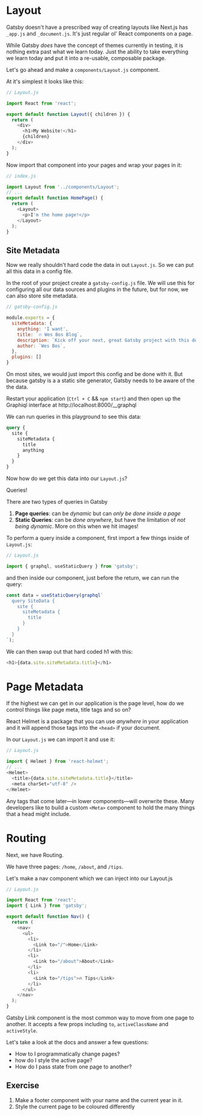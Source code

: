 # Layout

Gatsby doesn't have a prescribed way of creating layouts like Next.js has `_app.js` and `_document.js`. It's just regular ol' React components on a page.

While Gatsby _does_ have the concept of themes currently in testing, it is nothing extra past what we learn today. Just the ability to take everything we learn today and put it into a re-usable, composable package.

Let's go ahead and make a `components/Layout.js` component.

At it's simplest it looks like this:

```js
// Layout.js

import React from 'react';

export default function Layout({ children }) {
  return (
    <div>
      <h1>My Website!</h1>
      {children}
    </div>
  );
}
```

Now import that component into your pages and wrap your pages in it:

```js
// index.js

import Layout from '../components/Layout';
// ...
export default function HomePage() {
  return (
    <Layout>
      <p>I'm the home page!</p>
    </Layout>
  );
}
```

## Site Metadata

Now we really shouldn't hard code the data in out `Layout.js`. So we can put all this data in a config file.

In the root of your project create a `gatsby-config.js` file. We will use this for configuring all our data sources and plugins in the future, but for now, we can also store site metadata.

```js
// gatsby-config.js

module.exports = {
  siteMetadata: {
    anything: 'I want',
    title: `🔥 Wes Bos Blog`,
    description: `Kick off your next, great Gatsby project with this default starter. This barebones starter ships with the main Gatsby configuration files you might need.`,
    author: `Wes Bos`,
  },
  plugins: []
}
```

On most sites, we would just import this config and be done with it. But because gatsby is a a static site generator, Gatsby needs to be aware of the the data.

Restart your application (`Ctrl + C` && `npm start`) and then open up the Graphiql interface at http://localhost:8000/__graphql

We can run queries in this playground to see this data:

```graphql
query {
  site {
    siteMetadata {
      title
      anything
    }
  }
}
```

Now how do we get this data into our `Layout.js`?

Queries!

There are two types of queries in Gatsby
1. **Page queries**: can be _dynamic_ but can _only be done inside a page_
2. **Static Queries**: can be _done anywhere_, but have the limitation of _not being dynamic_. More on this when we hit images!

To perform a query inside a component, first import a few things inside of `Layout.js`:

```js
// Layout.js

import { graphql, useStaticQuery } from 'gatsby';
```

and then inside our component, just before the return, we can run the query:

```js
const data = useStaticQuery(graphql`
  query SiteData {
    site {
      siteMetadata {
        title
      }
    }
  }
`);
```

We can then swap out that hard coded h1 with this:

```js
<h1>{data.site.siteMetadata.title}</h1>
```

# Page Metadata

If the highest we can get in our application is the page level, how do we control things like page meta, title tags and so on?

React Helmet is a package that you can use _anywhere_ in your application and it will append those tags into the `<head>` if your document.

In our `Layout.js` we can import it and use it:

```js
// Layout.js

import { Helmet } from 'react-helmet';
// ...
<Helmet>
  <title>{data.site.siteMetadata.title}</title>
  <meta charSet="utf-8" />
</Helmet>
```

Any tags that come later&mdash;in lower components&mdash;will overwrite these. Many developers like to build a custom `<Meta>` component to hold the many things that a head might include.

# Routing

Next, we have Routing.

We have three pages: `/home`, `/about`, and `/tips`.

Let's make a nav component which we can inject into our Layout.js

```js
// Layout.js

import React from 'react';
import { Link } from 'gatsby';

export default function Nav() {
  return (
    <nav>
      <ul>
        <li>
          <Link to="/">Home</Link>
        </li>
        <li>
          <Link to="/about">About</Link>
        </li>
        <li>
          <Link to="/tips">🔥 Tips</Link>
        </li>
      </ul>
    </nav>
  );
}
```

Gatsby Link component is the most common way to move from one page to another. It accepts a few props including `to`, `activeClassName` and `activeStyle`.

Let's take a look at the docs and answer a few questions:

* How to I programmatically change pages?
* how do I style the active page?
* How do I pass state from one page to another?

## Exercise

1. Make a footer component with your name and the current year in it.
1. Style the current page to be coloured differently
